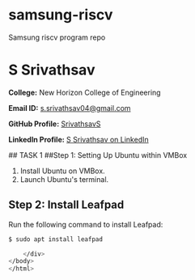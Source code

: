 # samsung-riscv
Samsung riscv program repo

<!DOCTYPE html>
<html lang="en">
<head>
    <meta charset="UTF-8">
    <meta name="viewport" content="width=device-width, initial-scale=1.0">
</head>
<body>
    <div class="container">
        <h1>S Srivathsav</h1>
        <p><strong>College:</strong> New Horizon College of Engineering</p>
        <p><strong>Email ID:</strong> <a href="mailto:s.srivathsav04@gmail.com">s.srivathsav04@gmail.com</a></p>
        <p><strong>GitHub Profile:</strong> <a href="https://github.com/SrivathsavS" target="_blank">SrivathsavS</a></p>
        <p><strong>LinkedIn Profile:</strong> <a href="https://www.linkedin.com/in/s-srivathsav-42616a21a" target="_blank">S Srivathsav on LinkedIn</a></p>
        ## TASK 1
        ##Step 1: Setting Up Ubuntu within VMBox
        

1. Install Ubuntu on VMBox.
2. Launch Ubuntu's terminal.

## Step 2: Install Leafpad

Run the following command to install Leafpad:
```bash
$ sudo apt install leafpad

    </div>
</body>
</html>

